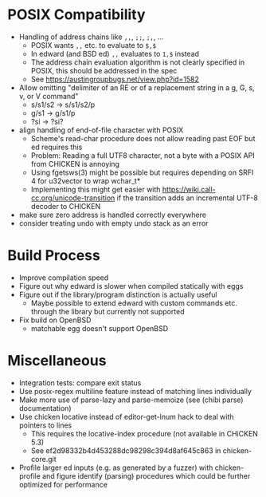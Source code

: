 # POSIX Compatibility

* Handling of address chains like `,,`, `;;`, `;,`, …
	* POSIX wants `,,` etc. to evaluate to `$,$`
	* In edward (and BSD ed) `,,` evaluates to `1,$` instead
	* The address chain evaluation algorithm is not clearly
	  specified in POSIX, this should be addressed in the spec
	* See https://austingroupbugs.net/view.php?id=1582
* Allow omitting "delimiter of an RE or of a replacement string in a g, G, s, v, or V command"
	* s/s1/s2 → s/s1/s2/p
	* g/s1 → g/s1/p
	* ?si → ?si?
* align handling of end-of-file character with POSIX
	* Scheme's read-char procedure does not allow
	  reading past EOF but ed requires this
	* Problem: Reading a full UTF8 character, not a
	  byte with a POSIX API from CHICKEN is annoying
	* Using fgetsws(3) might be possible but requires
	  depending on SRFI 4 for u32vector to wrap wchar_t*
	* Implementing this might get easier with
	  https://wiki.call-cc.org/unicode-transition if the
	  transition adds an incremental UTF-8 decoder to CHICKEN
* make sure zero address is handled correctly everywhere
* consider treating undo with empty undo stack as an error

# Build Process

* Improve compilation speed
* Figure out why edward is slower when compiled statically with eggs
* Figure out if the library/program distinction is actually useful
	* Maybe possible to extend edward with custom commands etc.
	  through the library but currently not supported
* Fix build on OpenBSD
	* matchable egg doesn't support OpenBSD

# Miscellaneous

* Integration tests: compare exit status
* Use posix-regex multiline feature instead of matching lines individually
* Make more use of parse-lazy and parse-memoize (see (chibi parse) documentation)
* Use chicken locative instead of editor-get-lnum hack to deal with pointers to lines
	* This requires the locative-index procedure (not available in CHiCKEN 5.3)
	* See ef2d98332b4d453288dc98298c394d8af645c863 in chicken-core.git
* Profile larger ed inputs (e.g. as generated by a fuzzer) with
  chicken-profile and figure identify (parsing) procedures which
  could be further optimized for performance
